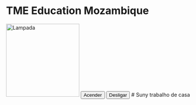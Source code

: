 <!DOCTYPE html>
<html lang="en">
    <head>
        <title>Trabalho Suneila Manafe</title>
        <meta charset="utf-8">
    </head>
    <body>
        <h1>TME Education Mozambique</h1>
        <img src="c:\Users\mbutty\Desktop\Suneila\Curso ARDUINO\transferir.jpeg" alt="Lampada" width="200px">
        <button>Acender</button>
        <button>Desligar</button>
    </body>
</html># Suny
trabalho de casa
